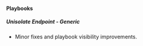 
#### Playbooks

##### Unisolate Endpoint - Generic

- Minor fixes and playbook visibility improvements.